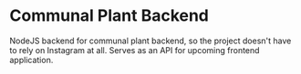 # Communal Plant Backend
NodeJS backend for communal plant backend, so the project doesn't have to rely on Instagram at all. Serves as an API for upcoming frontend application.
